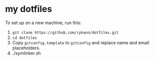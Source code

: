 my dotfiles
===========

To set up on a new machine, run this:
1. `git clone https://github.com/rykann/dotfiles.git`
2. `cd dotfiles`
3. Copy `gitconfig.template` to `gitconfig` and replace name and email placeholders.
4. ./symlinker.sh
